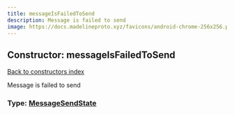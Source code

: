 ```yaml
---
title: messageIsFailedToSend
description: Message is failed to send
image: https://docs.madelineproto.xyz/favicons/android-chrome-256x256.png
---
```

## Constructor: messageIsFailedToSend  
[Back to constructors index](index.md)



Message is failed to send




### Type: [MessageSendState](../types/MessageSendState.md)


